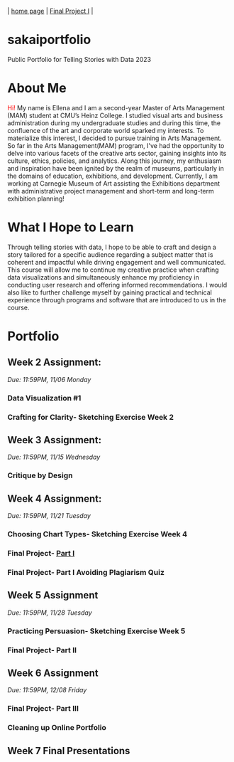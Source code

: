 | [home page](https://ellenasakai.github.io/sakaiportfolio/) |  [Final Project I](final-project-part-one) |

# sakaiportfolio
Public Portfolio for Telling Stories with Data 2023

# About Me
<font color="#FF0000"> Hi! </font> My name is Ellena and I am a second-year Master of Arts Management (MAM) student at CMU’s Heinz College. I studied visual arts and business administration during my undergraduate studies and during this time, the confluence of the art and corporate world sparked my interests. To materialize this interest, I decided to pursue training in Arts Management. So far in the Arts Management(MAM) program, I've had the opportunity to delve into various facets of the creative arts sector, gaining insights into its culture, ethics, policies, and analytics. Along this journey, my enthusiasm and inspiration have been ignited by the realm of museums, particularly in the domains of education, exhibitions, and development. Currently, I am working at Carnegie Museum of Art assisting the Exhibitions department with administrative project management and short-term and long-term exhibition planning!

# What I Hope to Learn
Through telling stories with data, I hope to be able to craft and design a story tailored for a specific audience regarding a subject matter that is coherent and impactful while driving engagement and well communicated. This course will allow me to continue my creative practice when crafting data visualizations and simultaneously enhance my proficiency in conducting user research and offering informed recommendations.  I would also like to further challenge myself by gaining practical and technical experience through programs and software that are introduced to us in the course. 

# Portfolio

## Week 2 Assignment: 
*Due: 11:59PM, 11/06 Monday*

### Data Visualization #1 
### Crafting for Clarity- Sketching Exercise Week 2




## Week 3 Assignment: 
*Due: 11:59PM, 11/15 Wednesday*

### Critique by Design





## Week 4 Assignment: 
*Due: 11:59PM, 11/21 Tuesday*

### Choosing Chart Types- Sketching Exercise Week 4
### Final Project- [Part I](final-project-part-one)
### Final Project- Part I Avoiding Plagiarism Quiz 





## Week 5 Assignment
*Due: 11:59PM, 11/28 Tuesday*

### Practicing Persuasion- Sketching Exercise Week 5
### Final Project- Part II





## Week 6 Assignment
*Due: 11:59PM, 12/08 Friday*

### Final Project- Part III
### Cleaning up Online Portfolio





## Week 7 Final Presentations




